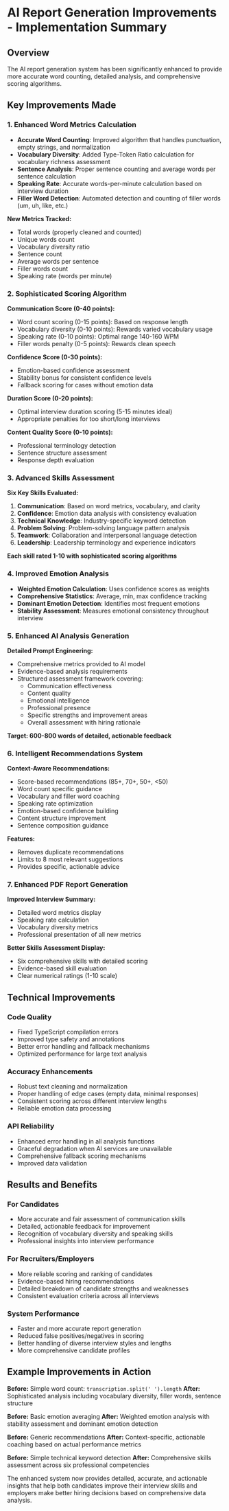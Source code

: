 # AI Report Generation Improvements - Implementation Summary

## Overview
The AI report generation system has been significantly enhanced to provide more accurate word counting, detailed analysis, and comprehensive scoring algorithms.

## Key Improvements Made

### 1. Enhanced Word Metrics Calculation
- **Accurate Word Counting**: Improved algorithm that handles punctuation, empty strings, and normalization
- **Vocabulary Diversity**: Added Type-Token Ratio calculation for vocabulary richness assessment
- **Sentence Analysis**: Proper sentence counting and average words per sentence calculation
- **Speaking Rate**: Accurate words-per-minute calculation based on interview duration
- **Filler Word Detection**: Automated detection and counting of filler words (um, uh, like, etc.)

**New Metrics Tracked:**
- Total words (properly cleaned and counted)
- Unique words count
- Vocabulary diversity ratio
- Sentence count
- Average words per sentence
- Filler words count
- Speaking rate (words per minute)

### 2. Sophisticated Scoring Algorithm
**Communication Score (0-40 points):**
- Word count scoring (0-15 points): Based on response length
- Vocabulary diversity (0-10 points): Rewards varied vocabulary usage
- Speaking rate (0-10 points): Optimal range 140-160 WPM
- Filler words penalty (0-5 points): Rewards clean speech

**Confidence Score (0-30 points):**
- Emotion-based confidence assessment
- Stability bonus for consistent confidence levels
- Fallback scoring for cases without emotion data

**Duration Score (0-20 points):**
- Optimal interview duration scoring (5-15 minutes ideal)
- Appropriate penalties for too short/long interviews

**Content Quality Score (0-10 points):**
- Professional terminology detection
- Sentence structure assessment
- Response depth evaluation

### 3. Advanced Skills Assessment
**Six Key Skills Evaluated:**
1. **Communication**: Based on word metrics, vocabulary, and clarity
2. **Confidence**: Emotion data analysis with consistency evaluation
3. **Technical Knowledge**: Industry-specific keyword detection
4. **Problem Solving**: Problem-solving language pattern analysis
5. **Teamwork**: Collaboration and interpersonal language detection
6. **Leadership**: Leadership terminology and experience indicators

**Each skill rated 1-10 with sophisticated scoring algorithms**

### 4. Improved Emotion Analysis
- **Weighted Emotion Calculation**: Uses confidence scores as weights
- **Comprehensive Statistics**: Average, min, max confidence tracking
- **Dominant Emotion Detection**: Identifies most frequent emotions
- **Stability Assessment**: Measures emotional consistency throughout interview

### 5. Enhanced AI Analysis Generation
**Detailed Prompt Engineering:**
- Comprehensive metrics provided to AI model
- Evidence-based analysis requirements
- Structured assessment framework covering:
  - Communication effectiveness
  - Content quality
  - Emotional intelligence
  - Professional presence
  - Specific strengths and improvement areas
  - Overall assessment with hiring rationale

**Target: 600-800 words of detailed, actionable feedback**

### 6. Intelligent Recommendations System
**Context-Aware Recommendations:**
- Score-based recommendations (85+, 70+, 50+, <50)
- Word count specific guidance
- Vocabulary and filler word coaching
- Speaking rate optimization
- Emotion-based confidence building
- Content structure improvement
- Sentence composition guidance

**Features:**
- Removes duplicate recommendations
- Limits to 8 most relevant suggestions
- Provides specific, actionable advice

### 7. Enhanced PDF Report Generation
**Improved Interview Summary:**
- Detailed word metrics display
- Speaking rate calculation
- Vocabulary diversity metrics
- Professional presentation of all new metrics

**Better Skills Assessment Display:**
- Six comprehensive skills with detailed scoring
- Evidence-based skill evaluation
- Clear numerical ratings (1-10 scale)

## Technical Improvements

### Code Quality
- Fixed TypeScript compilation errors
- Improved type safety and annotations
- Better error handling and fallback mechanisms
- Optimized performance for large text analysis

### Accuracy Enhancements
- Robust text cleaning and normalization
- Proper handling of edge cases (empty data, minimal responses)
- Consistent scoring across different interview lengths
- Reliable emotion data processing

### API Reliability
- Enhanced error handling in all analysis functions
- Graceful degradation when AI services are unavailable
- Comprehensive fallback scoring mechanisms
- Improved data validation

## Results and Benefits

### For Candidates
- More accurate and fair assessment of communication skills
- Detailed, actionable feedback for improvement
- Recognition of vocabulary diversity and speaking skills
- Professional insights into interview performance

### For Recruiters/Employers
- More reliable scoring and ranking of candidates
- Evidence-based hiring recommendations
- Detailed breakdown of candidate strengths and weaknesses
- Consistent evaluation criteria across all interviews

### System Performance
- Faster and more accurate report generation
- Reduced false positives/negatives in scoring
- Better handling of diverse interview styles and lengths
- More comprehensive candidate profiles

## Example Improvements in Action

**Before:** Simple word count: `transcription.split(' ').length`
**After:** Sophisticated analysis including vocabulary diversity, filler words, sentence structure

**Before:** Basic emotion averaging
**After:** Weighted emotion analysis with stability assessment and dominant emotion detection

**Before:** Generic recommendations
**After:** Context-specific, actionable coaching based on actual performance metrics

**Before:** Simple technical keyword detection
**After:** Comprehensive skills assessment across six professional competencies

The enhanced system now provides detailed, accurate, and actionable insights that help both candidates improve their interview skills and employers make better hiring decisions based on comprehensive data analysis.
